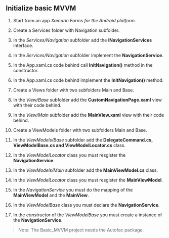 ## Initialize basic MVVM

1. Start from an app *Xamarin.Forms for the Android platform*.

2. Create a Services folder with Navigation subfolder.

3. In the *Services/Navigation* subfolder add the __INavigationServices__ interface.

4. In the *Services/Navigation* subfolder implement the __NavigationService__.

5. In the App.xaml.cs code behind call __InitNavigation()__ method in the constructor.

6. In the App.xaml.cs code behind implement the __InitNavigation()__ method.

7. Create a Views folder with two subfolders Main and Base.

8. In the *View/Base* subfolder add the __CustomNavigationPage.xaml__ view with their code behind.

9. In the *View/Main* subfolder add the __MainView.xaml__ view with their code behind.

10. Create a ViewModels folder with two subfolders Main and Base.

11. In the *ViewModels/Base* subfolder add the __DelegateCommand.cs, ViewModelBase.cs and ViewModelLocator.cs__ class.

12. In the *ViewModelLocator* class you must resgister the __NavigationService__.

13. In the *ViewModels/Main* subfolder add the __MainViewModel.cs__ class.

14. In the *ViewModelLocator* class you must resgister the __MainViewModel__.

15. In the *NavigationService* you must do the mapping of the __MainViewModel__ and the __MainView__.

6. In the *ViewModelBase* class you must declare the __NavigationService__.

7. In the *constructor* of the *ViewModelBase* you must create a instance of the __NavigationService__.

> Note: The Basic_MVVM project needs the Autofac package.

